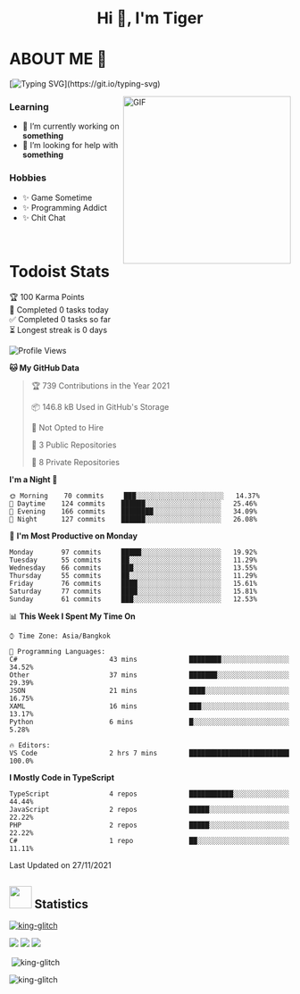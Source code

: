 <h1 align="center">Hi 👋, I'm Tiger</h1>




# ABOUT ME 💬

[![Typing SVG](https://readme-typing-svg.herokuapp.com?color=22F771&vCenter=true&lines=A+perssionate+developer+from+nowhere.)](https://git.io/typing-svg)

<img hight="200px" width="300px" alt="GIF" align="right" src="https://media.giphy.com/media/LmNwrBhejkK9EFP504/giphy.gif">

### Learning
- 🔭 I’m currently working on **something**
- 🤝 I’m looking for help with **something**

### Hobbies
- ✨ Game Sometime
- ✨ Programming Addict
- ✨ Chit Chat

</br>


# Todoist Stats

<!-- TODO-IST:START -->
🏆  100 Karma Points           
🌸  Completed 0 tasks today           
✅  Completed 0 tasks so far           
⏳  Longest streak is 0 days
<!-- TODO-IST:END -->

<!--START_SECTION:waka-->
![Profile Views](http://img.shields.io/badge/Profile%20Views-18-blue)

**🐱 My GitHub Data** 

> 🏆 739 Contributions in the Year 2021
 > 
> 📦 146.8 kB Used in GitHub's Storage 
 > 
> 🚫 Not Opted to Hire
 > 
> 📜 3 Public Repositories 
 > 
> 🔑 8 Private Repositories  
 > 
**I'm a Night 🦉** 

```text
🌞 Morning    70 commits     ███░░░░░░░░░░░░░░░░░░░░░░   14.37% 
🌆 Daytime    124 commits    ██████░░░░░░░░░░░░░░░░░░░   25.46% 
🌃 Evening    166 commits    ████████░░░░░░░░░░░░░░░░░   34.09% 
🌙 Night      127 commits    ██████░░░░░░░░░░░░░░░░░░░   26.08%

```
📅 **I'm Most Productive on Monday** 

```text
Monday       97 commits     █████░░░░░░░░░░░░░░░░░░░░   19.92% 
Tuesday      55 commits     ██░░░░░░░░░░░░░░░░░░░░░░░   11.29% 
Wednesday    66 commits     ███░░░░░░░░░░░░░░░░░░░░░░   13.55% 
Thursday     55 commits     ██░░░░░░░░░░░░░░░░░░░░░░░   11.29% 
Friday       76 commits     ████░░░░░░░░░░░░░░░░░░░░░   15.61% 
Saturday     77 commits     ████░░░░░░░░░░░░░░░░░░░░░   15.81% 
Sunday       61 commits     ███░░░░░░░░░░░░░░░░░░░░░░   12.53%

```


📊 **This Week I Spent My Time On** 

```text
⌚︎ Time Zone: Asia/Bangkok

💬 Programming Languages: 
C#                       43 mins             ████████░░░░░░░░░░░░░░░░░   34.52% 
Other                    37 mins             ███████░░░░░░░░░░░░░░░░░░   29.39% 
JSON                     21 mins             ████░░░░░░░░░░░░░░░░░░░░░   16.75% 
XAML                     16 mins             ███░░░░░░░░░░░░░░░░░░░░░░   13.17% 
Python                   6 mins              █░░░░░░░░░░░░░░░░░░░░░░░░   5.28%

🔥 Editors: 
VS Code                  2 hrs 7 mins        █████████████████████████   100.0%

```

**I Mostly Code in TypeScript** 

```text
TypeScript               4 repos             ███████████░░░░░░░░░░░░░░   44.44% 
JavaScript               2 repos             █████░░░░░░░░░░░░░░░░░░░░   22.22% 
PHP                      2 repos             █████░░░░░░░░░░░░░░░░░░░░   22.22% 
C#                       1 repo              ██░░░░░░░░░░░░░░░░░░░░░░░   11.11%

```



 Last Updated on 27/11/2021
<!--END_SECTION:waka-->

## <img height="40" src="https://raw.githubusercontent.com/innng/innng/master/assets/kyubey.gif"/> Statistics

<p align="left"> 
 <a href="https://github.com/ryo-ma/github-profile-trophy">
  <img src="https://github-profile-trophy.vercel.app/?username=king-glitch&theme=dracula" alt="king-glitch" />
 </a> </p>

![](https://github-profile-summary-cards.vercel.app/api/cards/profile-details?username=king-glitch&theme=dracula)
![](https://github-profile-summary-cards.vercel.app/api/cards/stats?username=king-glitch&theme=dracula) 
![](https://github-profile-summary-cards.vercel.app/api/cards/productive-time?username=king-glitch&theme=dracula)


<p>&nbsp;<img align="center" src="https://github-readme-stats.vercel.app/api?username=king-glitch&theme=dracula" alt="king-glitch" /></p>

<p><img align="center" src="https://github-readme-streak-stats.herokuapp.com/?user=king-glitch&theme=dracula" alt="king-glitch" /></p>
